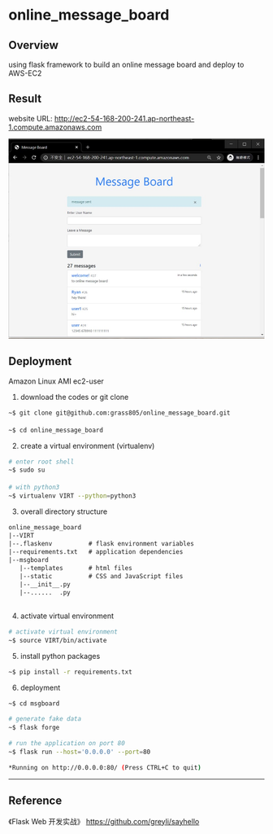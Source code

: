 # online_message_board

## Overview
using flask framework to build an online message board and deploy to AWS-EC2

## Result
website URL: http://ec2-54-168-200-241.ap-northeast-1.compute.amazonaws.com

![](https://github.com/grass805/online_message_board/blob/master/screeshot/screenshot1.jpg)

## Deployment
Amazon Linux AMI ec2-user


1. download the codes or git clone
```bash
~$ git clone git@github.com:grass805/online_message_board.git

~$ cd online_message_board
```

2. create a virtual environment (virtualenv) 
```bash
# enter root shell
~$ sudo su 

# with python3
~$ virtualenv VIRT --python=python3
```


3. overall directory structure
```
online_message_board
|--VIRT
|--.flaskenv          # flask environment variables
|--requirements.txt   # application dependencies
|--msgboard
   |--templates       # html files
   |--static          # CSS and JavaScript files
   |--__init__.py
   |--......  .py
   
```

4. activate virtual environment
```bash
# activate virtual environment
~$ source VIRT/bin/activate
```

5. install python packages
```bash
~$ pip install -r requirements.txt
```



6. deployment
```bash
~$ cd msgboard
```

```bash
# generate fake data
~$ flask forge
```

```bash
# run the application on port 80
~$ flask run --host='0.0.0.0' --port=80
```

```bash
*Running on http://0.0.0.0:80/ (Press CTRL+C to quit)
```





----------------------------------------------------------
## Reference

《Flask Web 开发实战》
https://github.com/greyli/sayhello










